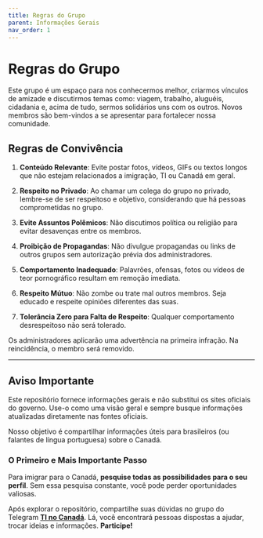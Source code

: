 ```yaml
---
title: Regras do Grupo
parent: Informações Gerais
nav_order: 1
---
```

# Regras do Grupo

Este grupo é um espaço para nos conhecermos melhor, criarmos vínculos de amizade e discutirmos temas como: viagem, trabalho, aluguéis, cidadania e, acima de tudo, sermos solidários uns com os outros. Novos membros são bem-vindos a se apresentar para fortalecer nossa comunidade.

## Regras de Convivência

1. **Conteúdo Relevante**: Evite postar fotos, vídeos, GIFs ou textos longos que não estejam relacionados a imigração, TI ou Canadá em geral.

2. **Respeito no Privado**: Ao chamar um colega do grupo no privado, lembre-se de ser respeitoso e objetivo, considerando que há pessoas comprometidas no grupo.

3. **Evite Assuntos Polêmicos**: Não discutimos política ou religião para evitar desavenças entre os membros.

4. **Proibição de Propagandas**: Não divulgue propagandas ou links de outros grupos sem autorização prévia dos administradores.

5. **Comportamento Inadequado**: Palavrões, ofensas, fotos ou vídeos de teor pornográfico resultam em remoção imediata.

6. **Respeito Mútuo**: Não zombe ou trate mal outros membros. Seja educado e respeite opiniões diferentes das suas.

7. **Tolerância Zero para Falta de Respeito**: Qualquer comportamento desrespeitoso não será tolerado.

Os administradores aplicarão uma advertência na primeira infração. Na reincidência, o membro será removido.

---

## Aviso Importante

Este repositório fornece informações gerais e não substitui os sites oficiais do governo. Use-o como uma visão geral e sempre busque informações atualizadas diretamente nas fontes oficiais.

Nosso objetivo é compartilhar informações úteis para brasileiros (ou falantes de língua portuguesa) sobre o Canadá.

### O Primeiro e Mais Importante Passo

Para imigrar para o Canadá, **pesquise todas as possibilidades para o seu perfil**. Sem essa pesquisa constante, você pode perder oportunidades valiosas.

Após explorar o repositório, compartilhe suas dúvidas no grupo do Telegram **[TI no Canadá](https://t.me/tinocanada)**. Lá, você encontrará pessoas dispostas a ajudar, trocar ideias e informações. **Participe!**
